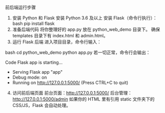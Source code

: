 前后端运行步骤
1. 安装 Python 和 Flask
安装 Python 3.6 及以上
安装 Flask（命令行执行）：
bash
pip install flask
2. 准备后端代码
将你整理好的 app.py 放在 python_web_demo 目录下。
确保 templates 目录下有 index.html 和 admin.html。
3. 运行 Flask 后端
进入项目目录，命令行输入：

bash
cd python_web_demo
python app.py
若一切正常，命令行会输出：

Code
Flask app is starting...
 * Serving Flask app "app"
 * Debug mode: on
 * Running on http://127.0.0.1:5000/ (Press CTRL+C to quit)
4. 访问前后端页面
前台页面：http://127.0.0.1:5000/
后台管理：http://127.0.0.1:5000/admin
如果你的 HTML 里有引用 static 文件夹下的 CSS/JS，Flask 会自动处理。
